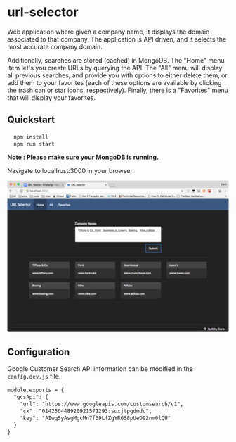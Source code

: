 # url-selector

Web application where given a company name, it displays the domain associated to that company. The application is API driven, and it selects the most accurate company domain.

Additionally, searches are stored (cached) in MongoDB. The "Home" menu item let's you create URLs by querying the API. The "All" menu will display all previous searches, and provide you with options to either delete them, or add them to your favorites (each of these options are available by clicking the trash can or star icons, respectively). Finally, there is a "Favorites" menu that will display your favorites.

## Quickstart

```
  npm install
  npm run start
```

**Note : Please make sure your MongoDB is running.**

Navigate to localhost:3000 in your browser.

![app](app.png)

## Configuration

Google Customer Search API information can be modified in the ```config.dev.js``` file.

```
module.exports = {
  "gcsApi": {
    "url": "https://www.googleapis.com/customsearch/v1",
    "cx": "014250448920921571293:suxjtpgdmdc",
    "key": "AIwqSyAsgMgcMn7f39LfZgYRGS8pUeD92nm0lQU"
  }
}
```
